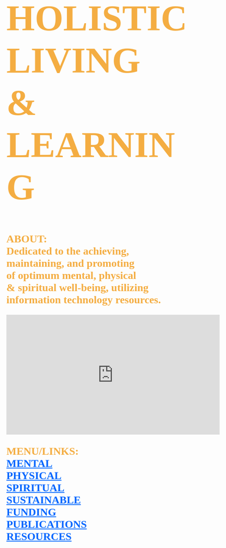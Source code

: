 <!DOCTYPE html>
<html lang="en-us">
	<body style="background-image:url(https://i.ytimg.com/vi/PYFiPerugzA/hqdefault.jpg);
		background-repeat:no-repeat;
		background-size:cover;
		background-position: center center;">
		<h1 style="font-family:serif;font-size:96px;color:#f4ad42;">
			HOLISTIC LIVING<br>
			& LEARNING
		</h1>
		<h2 style="font-family:serif;font-weight:bold;font-size:28px;color:#f4ad42;">
			ABOUT:<br>
	        	Dedicated to the achieving,<br>
			maintaining, and promoting<br> 
			of optimum mental, physical<br>
			& spiritual well-being, utilizing<br> 
			information technology resources.
		</h2>
		<iframe width="560" height="315" 
			src="https://www.youtube.com/embed/I2fsYFzQ3Sk" 
			frameborder="0" allowfullscreen>
		</iframe>
		<p style="font-family:serif;color:#f4ad42;font-size:28px;font-weight:bold;">
			MENU/LINKS:<br>
			<a style="color:#0066ff;font-family:serif;font-weight:bold;" href="http://www.mooc-list.com/"       	       		 		target="_blank">MENTAL</a><br>
			<a style="color:#0066ff;font-family:serif;font-weight:bold;" href="http://www.webmd.com/" 	 	 	         		 target="_blank">PHYSICAL</a><br>
			<a style="color:#0066ff;font-family:serif;font-weight:bold;" href="http://www.plotinus.com/" 
			target="_blank">SPIRITUAL</a><br>
			<a style="color:#0066ff;font-family:serif;font-weight:bold;" href="http://self-sufficiency-guide.com/" 		 			 target="_blank">SUSTAINABLE</a><br>
			<a style="color:#0066ff;font-family:serif;font-weight:bold;" href="http://l-lists.com/en/lists/phayv1.html" 				target="_blank">FUNDING</a><br>
			<a style="color:#0066ff;font-family:serif;font-weight:bold;" href="http://onlinebooks.library.upenn.edu/" 				target="_blank">PUBLICATIONS</a><br>
			<a style="color:#0066ff;font-family:serif;font-weight:bold;" href="http://en.wikipedia.org/wiki/Main_Page" 				target="_blank">RESOURCES</a>
		</p>
	</body>
</html>

